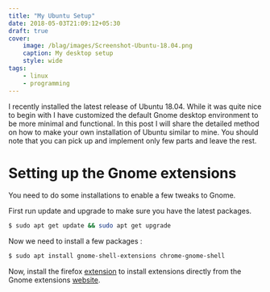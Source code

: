 ```yaml
---
title: "My Ubuntu Setup"
date: 2018-05-03T21:09:12+05:30
draft: true
cover:  
    image: /blag/images/Screenshot-Ubuntu-18.04.png
    caption: My desktop setup
    style: wide
tags:
    - linux
    - programming
---
```


I recently installed the latest release of Ubuntu 18.04. While it was quite nice to begin with I have customized the default Gnome desktop environment to be more minimal and functional. In this post I will share the detailed method on how to make your own installation of Ubuntu similar to mine. You should note that you can pick up and implement only few parts and leave the rest.

# Setting up the Gnome extensions

You need to do some installations to enable a few tweaks to Gnome.

First run update and upgrade to make sure you have the latest packages.

```bash
$ sudo apt get update && sudo apt get upgrade
```

Now we need to install a few packages :

```bash
$ sudo apt install gnome-shell-extensions chrome-gnome-shell
```

Now, install the firefox [extension](https://addons.mozilla.org/en-US/firefox/addon/gnome-shell-integration) to install extensions directly from the Gnome extensions [website]().
